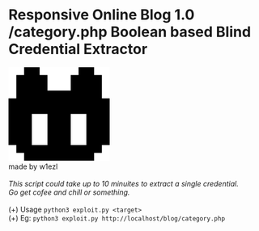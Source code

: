 # **Responsive Online Blog 1.0 /category.php Boolean based Blind Credential Extractor**
<img src="https://raw.githubusercontent.com/W1EZL/Responsive-Online-Blog-1.0-Credential-Extractor/main/images/logo.png" alt="logo" width="200"/><br />
made by w1ezl<br />
<br />
*This script could take up to 10 minuites to extract a single credential.*<br />
*Go get cofee and chill or something.*<br />
<br />
(+) Usage `python3 exploit.py <target>`<br />
(+) Eg: `python3 exploit.py http://localhost/blog/category.php`
